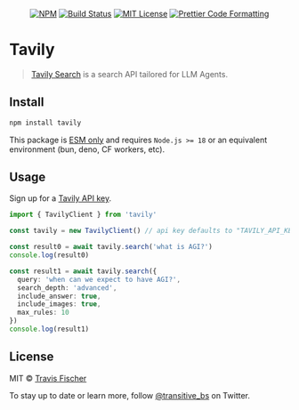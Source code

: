 <p align="center">
  <a href="https://www.npmjs.com/package/tavily"><img alt="NPM" src="https://img.shields.io/npm/v/tavily.svg" /></a>
  <a href="https://github.com/transitive-bullshit/tavily/actions/workflows/test.yml"><img alt="Build Status" src="https://github.com/transitive-bullshit/tavily/actions/workflows/main.yml/badge.svg" /></a>
  <a href="https://github.com/transitive-bullshit/tavily/blob/main/license"><img alt="MIT License" src="https://img.shields.io/badge/license-MIT-blue" /></a>
  <a href="https://prettier.io"><img alt="Prettier Code Formatting" src="https://img.shields.io/badge/code_style-prettier-brightgreen.svg" /></a>
</p>

# Tavily <!-- omit from toc -->

> [Tavily Search](https://tavily.com) is a search API tailored for LLM Agents.

## Install

```sh
npm install tavily
```

This package is [ESM only](https://gist.github.com/sindresorhus/a39789f98801d908bbc7ff3ecc99d99c) and requires `Node.js >= 18` or an equivalent environment (bun, deno, CF workers, etc).

## Usage

Sign up for a [Tavily API key](https://docs.tavily.com).

```ts
import { TavilyClient } from 'tavily'

const tavily = new TavilyClient() // api key defaults to "TAVILY_API_KEY" env var

const result0 = await tavily.search('what is AGI?')
console.log(result0)

const result1 = await tavily.search({
  query: 'when can we expect to have AGI?',
  search_depth: 'advanced',
  include_answer: true,
  include_images: true,
  max_rules: 10
})
console.log(result1)
```

## License

MIT © [Travis Fischer](https://twitter.com/transitive_bs)

To stay up to date or learn more, follow [@transitive_bs](https://twitter.com/transitive_bs) on Twitter.
